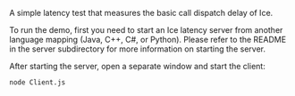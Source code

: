 A simple latency test that measures the basic call dispatch delay of
Ice.

To run the demo, first you need to start an Ice latency server from
another language mapping (Java, C++, C#, or Python). Please refer to
the README in the server subdirectory for more information on starting
the server.

After starting the server, open a separate window and start the
client:

```
node Client.js
```
